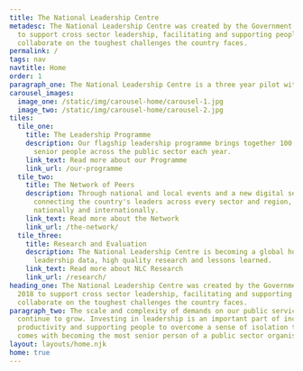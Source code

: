```yaml
---
title: The National Leadership Centre
metadesc: The National Leadership Centre was created by the Government in 2018
  to support cross sector leadership, facilitating and supporting people to
  collaborate on the toughest challenges the country faces.
permalink: /
tags: nav
navtitle: Home
order: 1
paragraph_one: The National Leadership Centre is a three year pilot with three strategic aims.
carousel_images:
  image_one: /static/img/carousel-home/carousel-1.jpg
  image_two: /static/img/carousel-home/carousel-2.jpg
tiles:
  tile_one:
    title: The Leadership Programme
    description: Our flagship leadership programme brings together 100 of the most
      senior people across the public sector each year.
    link_text: Read more about our Programme
    link_url: /our-programme
  tile_two:
    title: The Network of Peers
    description: Through national and local events and a new digital service, we are
      connecting the country's leaders across every sector and region,
      nationally and internationally.
    link_text: Read more about the Network
    link_url: /the-network/
  tile_three:
    title: Research and Evaluation
    description: The National Leadership Centre is becoming a global hub of
      leadership data, high quality research and lessons learned.
    link_text: Read more about NLC Research
    link_url: /research/
heading_one: The National Leadership Centre was created by the Government in
  2018 to support cross sector leadership, facilitating and supporting people to
  collaborate on the toughest challenges the country faces.
paragraph_two: The scale and complexity of demands on our public services
  continue to grow. Investing in leadership is an important part of increasing
  productivity and supporting people to overcome a sense of isolation that often
  comes with becoming the most senior person of a public sector organisation.
layout: layouts/home.njk
home: true
---
```

